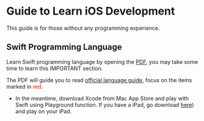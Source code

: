 # Guide to Learn iOS Development

This guide is for those without any programming experience.

## Swift Programming Language
Learn Swift programming language by opening the [PDF](1.%20learn%20Swift%20language/Reading%201_%20Intro%20to%20Swift.pdf), you may take some time to learn this IMPORTANT section. 

The PDF will guide you to read [official language guide](https://developer.apple.com/library/content/documentation/Swift/Conceptual/Swift_Programming_Language/TheBasics.html), focus on the items marked in <span style="color: red">red</span>. 

* In the meantime, download Xcode from Mac App Store and play with Swift using Playground function. If you have a iPad, go download [here](https://developer.apple.com/swift/playgrounds/)) and play on your iPad. 
